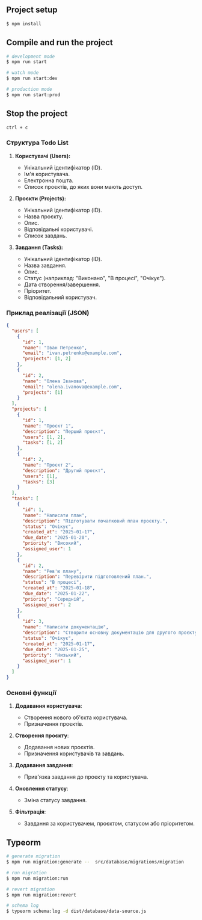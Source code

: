## Project setup

```bash
$ npm install
```

## Compile and run the project

```bash
# development mode
$ npm run start

# watch mode
$ npm run start:dev

# production mode
$ npm run start:prod
```

## Stop the project

```bash
ctrl + c
```


### Структура Todo List

1. **Користувачі (Users):**
   - Унікальний ідентифікатор (ID).
   - Ім'я користувача.
   - Електронна пошта.
   - Список проєктів, до яких вони мають доступ.

2. **Проєкти (Projects):**
   - Унікальний ідентифікатор (ID).
   - Назва проєкту.
   - Опис.
   - Відповідальні користувачі.
   - Список завдань.

3. **Завдання (Tasks):**
   - Унікальний ідентифікатор (ID).
   - Назва завдання.
   - Опис.
   - Статус (наприклад: "Виконано", "В процесі", "Очікує").
   - Дата створення/завершення.
   - Пріоритет.
   - Відповідальний користувач.

### Приклад реалізації (JSON)
```json
{
  "users": [
    {
      "id": 1,
      "name": "Іван Петренко",
      "email": "ivan.petrenko@example.com",
      "projects": [1, 2]
    },
    {
      "id": 2,
      "name": "Олена Іванова",
      "email": "olena.ivanova@example.com",
      "projects": [1]
    }
  ],
  "projects": [
    {
      "id": 1,
      "name": "Проєкт 1",
      "description": "Перший проєкт",
      "users": [1, 2],
      "tasks": [1, 2]
    },
    {
      "id": 2,
      "name": "Проєкт 2",
      "description": "Другий проєкт",
      "users": [1],
      "tasks": [3]
    }
  ],
  "tasks": [
    {
      "id": 1,
      "name": "Написати план",
      "description": "Підготувати початковий план проєкту.",
      "status": "Очікує",
      "created_at": "2025-01-17",
      "due_date": "2025-01-20",
      "priority": "Високий",
      "assigned_user": 1
    },
    {
      "id": 2,
      "name": "Рев'ю плану",
      "description": "Перевірити підготовлений план.",
      "status": "В процесі",
      "created_at": "2025-01-18",
      "due_date": "2025-01-22",
      "priority": "Середній",
      "assigned_user": 2
    },
    {
      "id": 3,
      "name": "Написати документацію",
      "description": "Створити основну документацію для другого проєкту.",
      "status": "Очікує",
      "created_at": "2025-01-17",
      "due_date": "2025-01-25",
      "priority": "Низький",
      "assigned_user": 1
    }
  ]
}
```

### Основні функції
1. **Додавання користувача**:
   - Створення нового об'єкта користувача.
   - Призначення проєктів.

2. **Створення проєкту**:
   - Додавання нових проєктів.
   - Призначення користувачів та завдань.

3. **Додавання завдання**:
   - Прив'язка завдання до проєкту та користувача.

4. **Оновлення статусу**:
   - Зміна статусу завдання.

5. **Фільтрація**:
   - Завдання за користувачем, проєктом, статусом або пріоритетом.


## Typeorm

```bash
# generate migration
$ npm run migration:generate --  src/database/migrations/migration

# run migration
$ npm run migration:run

# revert migration
$ npm run migration:revert

# schema log
$ typeorm schema:log -d dist/database/data-source.js
```



